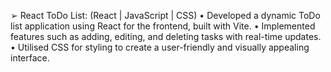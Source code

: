 
➢ React ToDo List: (React | JavaScript | CSS) 
• Developed a dynamic ToDo list application using React for the frontend, built with Vite.
• Implemented features such as adding, editing, and deleting tasks with real-time updates.
• Utilised CSS for styling to create a user-friendly and visually appealing interface.
